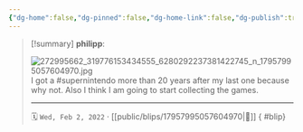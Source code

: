 ```yaml
---
{"dg-home":false,"dg-pinned":false,"dg-home-link":false,"dg-publish":true,"tags":["dgblip"],"disabled rules":["yaml-title","yaml-title-alias","file-name-heading"],"title":"philipp on instagram @ 2022-02-02","created-date":"2022-02-02T08:31:00","updated-date":"2025-05-02T17:43:08","dg-path":"blips/17957995057604970.md","permalink":"/blips/17957995057604970/","dgPassFrontmatter":true}
---
```


> [!summary] **philipp**:
>
> ![272995662_319776153434555_6280292237381422745_n_17957995057604970.jpg](/img/user/attachments/272995662_319776153434555_6280292237381422745_n_17957995057604970.jpg)
> I got a #supernintendo more than 20 years after my last one because why not. Also I think I am going to start collecting the games.
> - - -
>
> 🗓️ `Wed, Feb 2, 2022` · [[public/blips/17957995057604970\|🔗]]
{ #blip}

